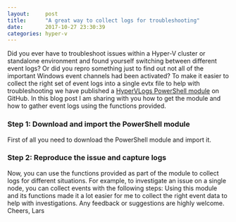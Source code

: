 ```yaml
---
layout:     post
title:      "A great way to collect logs for troubleshooting"
date:       2017-10-27 23:30:39
categories: hyper-v
---
```

Did you ever have to troubleshoot issues within a Hyper-V cluster or standalone environment and found yourself switching between different event logs? Or did you repro something just to find out not all of the important Windows event channels had been activated? To make it easier to collect the right set of event logs into a single evtx file to help with troubleshooting we have published a [HyperVLogs PowerShell module](https://github.com/MicrosoftDocs/Virtualization-Documentation/tree/live/hyperv-tools/HyperVLogs) on GitHub.  In this blog post I am sharing with you how to get the module and how to gather event logs using the functions provided. 

### Step 1: Download and import the PowerShell module

First of all you need to download the PowerShell module and import it. 

### Step 2: Reproduce the issue and capture logs

Now, you can use the functions provided as part of the module to collect logs for different situations. For example, to investigate an issue on a single node, you can collect events with the following steps:  Using this module and its functions made it a lot easier for me to collect the right event data to help with investigations. Any feedback or suggestions are highly welcome. Cheers, Lars
